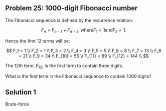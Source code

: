 ## Problem 25: 1000-digit Fibonacci number

The Fibonacci sequence is defined by the recurrence relation:

$$
F_n = F_{n - 1} + F_{n - 2}, \text{where} F_1 = 1 \text{and} F_2 = 1.
$$

Hence the first 12 terms will be:

$$
F_1 = 1 \\
F_2 = 1 \\
F_3 = 2 \\
F_4 = 3 \\
F_5 = 5 \\
F_6 = 8 \\
F_7 = 13 \\
F_8 = 21 \\
F_9 = 34 \\
F_{10} = 55 \\
F_{11} = 89 \\
F_{12} = 144 \\
$$

The 12th term, $F_{12}$, is the first term to contain three digits.

What is the first term in the Fibonacci sequence to contain 1000 digits?


## Solution 1

Brute-force
